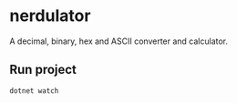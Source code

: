 # nerdulator
A decimal, binary, hex and ASCII converter and calculator.

## Run project
```sh
dotnet watch 
```